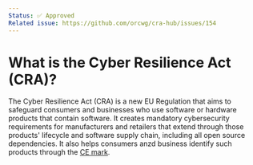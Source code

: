 ```yaml
---
Status: ✅ Approved
Related issue: https://github.com/orcwg/cra-hub/issues/154
---
```


# What is the Cyber Resilience Act (CRA)?

The Cyber Resilience Act (CRA) is a new EU Regulation that aims to safeguard consumers and businesses who use software or hardware products that contain software. It creates mandatory cybersecurity requirements for manufacturers and retailers that extend through those products' lifecycle and software supply chain, including all open source dependencies. It also helps consumers anzd business identify such products through the [CE mark][].

[CE mark]: ./ce-mark.md
